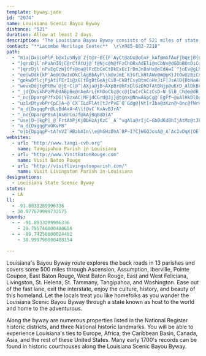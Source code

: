 ```yaml
---
template: byway.jade
id: "2074"
name: Louisiana Scenic Bayou Byway
distance: "521"
duration: Allow at least 2 days.
description: "The Louisiana Bayou Byway consists of 521 miles of state designated scenic byways in Southeast Louisiana. Visit the historic houses, museums, plantations, State Parks/Commemorative Areas, and fairs and festivals in the area."
contact: "**Lacombe Heritage Center**  \r\n985-882-7218"
path: 
  - "mia|DxiioPlP_b@xIuSNy@`Z{t@r~B{{F`AyCt@aDx@oGxF_kAf@mGfAuFjBqEjB{C|E}ElGgFfCgCrNiPxA_C~Ps_@dAmDhAeGjEsZpA{Kj@kHTcA`AwBlBmBhAm@pAe@`BS`FWnC^jKS`EYvFqAfmGumBtEmBpJyGnE{BdIeBdU{CjKeCj\\gKnJqDzEwBhIkEt_DqhBt_DaiBhMkGxUgJlKgFxfBkcAfb@qU|u@gc@pKsGzrByjAnJiGfOuL`JwGvWiO|I{E"
  - "}qrzDjl`nPaAnIOjC@rCfAtUj@`f@Njc@h@fFzChORxAdEli@nCbNv@dGDbBUnDiCdSY`Ep@b^^fFhAzG~@vCxB|D`ErFlApBvFfL`JbSnDtGfJhS~C`FzDlElEdDtElCpHrC~J`BdCXdEOnB]vD_AjHoDdKsHrNsHdBm@tCk@|Fm@fA?fa@`Fvh@`@bFA~GQxGBvCh@~KpDdAj@hGvGdBhAFr@G~@Nn@LbB?xCWhEiAtGcExRi@xFVnDl@~CdBfF`HtJjCjBrDD|D_BbDy@zAEn^wDxH}CjHeHnJwNtLgYvFoLF[bEgLrAqFfAcIAm@OWbAuGf@sHtAoGpDyGxCsEnBaChAeAvQ}LhK_G~DgCpOuNdLaJhKmHnGqCnMyC`Eg@nE?h^dDfDl@j_@|KdCh@pIr@v\\xEtCx@tTbIbMrDlGx@lEJpKWxAUhAc@v`@yWhGkDbHoChHkBtFgAjBSfR}@fGm@zCw@`Ag@vD{CxAcBrBsCpBgEdAoDZ_CGaDm@eEiJcZW{BAeCpAaLzFy`@nBgJfBaHzCqNrC_IdAgEbCkG`BsCfC{BrBeAn_@aL`[iNjBaApByAvA_BvHuLpAqC`AmDhAuF`@sCHyCUsHmCgd@i@oND_Fb@uDhCyMbBiGvD{F|AkBhP{OjCaEvGoMNc@NuB@aE`@mRx@cIzGgTxAmDp@_AfDiCpAw@|@WpACdC^rz@jRjALtBBlEWvBe@dBy@pTaO|^qUbAYhAArI~AfFr@t@@n@Md@W~HiGlBkAnEmAlJaBbG_Cvk@uXfRuLhBm@`JkBjc@oIjBe@xAm@fCgB~hAkbAtEkDtBs@nLgFlIkBp@[|CeC`GgClA]fMeBpAYp@[bCmBs^ul@~H_M|C{CpAgDn@yCt@sCrCwEjGcJjEsE`CqB`By@p@OxOwArEGhHRhTgCrCw@n@a@lAkAxC{E|@kBVs@^sE\\mA^w@lB{BdDyCnZ{KbMoDhB_A~CqC|JaDfC_@t@Y|@_AxCsEf@sAN_AGoAsCkMq@{DEaHPmCh@mCn@kAtFoEhBwCfDmHR{@T_CEaB_@}CqBqJq@yFI_ACuHSqCBaAd@gB|@yAZ}@|@uF`AsDxAeBnCgEl@a@lGoCzIuItAy@rCy@p@[rBkCv@s@hEmBrHeHbFuBbDw@fCyAfCmBvBaDfEyHtLq\\Vg@p@q@lb@iSdGuBfH_BpF_BvAm@n@}@`AaCxAuBvBsEhAcB|AiAdNeH`EsCnC_AfCmBx@gAt@_Cr@kAjLeNhE}F`GoDxC_B`DyANMBQnDyBnAa@tFmAbGqBzL_Gh@A~Cl@|AD|@_DpAyAZs@D_@MiLDmAJ_@xIaL^Qf@EhHp@`FLhIY~Dg@tKcC|@{A~C{GlFsF\\{A?yCJ}@hBmD|@aAfQuNtAw@`Bg@z@MxEIzGa@t@QxAeAbD{ApQsBpHWrJrAzBH|@KfC_B|HgGvCyA~Cs@zAeAv@gAdF{Kx@_AhAq@h@Of@Ct@R`CxDrAv@`ALn@_@zAuD`AeD\\_EXq@z@{@lEaDt@}AJgBKaENeB|FcR`@mBCk@IWk@sAi@i@aMgHcAw@w@mAUk@Sy@G{AF_BXmAfIaRdA{C`AmHdGum@d@wBhAaCfXi\\^[tAq@tAQhADpQbDbA@`BKxBs@rAy@`KyJlBiA`B]`LsA`BAzJ`@|AAfCk@rI_D~AgArKsNrCyCbMkJ`QsI~@k@dByAn@y@fAgBfA_DZyAXaDFeEG{Ab@_O\\mCtCoMhAyEx@sB`AsAhAgAzGgE|DyCbBuBtFeKlAkBdB}A~a@u\\vAmBd@aAxAsDdGyQpAaCnd@sf@xAmAtAs@jC_@z]S~MMbBQvu@{U`aA{i@fBm@xCc@pBAfCVlBf@bBx@`C`BlDrE~FfGn@f@jBp@dBXjLG`CLnQxBrARpAf@nEnCjDfAdDl@ZoOXmHV_Bp@gCdByCtAsAnBeApi@wStDkBhBmBtAiBvBqDt@aBpBwHV}EGeEV_C`@uAfEgKpAqE`AuElAiKbCmKxBmG~CuFrFoLxGoSp@gDHqAZyK`@aEG{AmJuTs@{@aAc@yLaDyH_F_EaBwE_EiJcKiBiA_]wMwB]mEGaBYq@e@}GyHqAaAyC_Bk@g@yDiI{@cAoDgCuEqAcPoDkAe@q@e@{O_TuImPsCmDuEaFeAq@u@Q{EGy@Mo@W{AmAiB{C_AcAkAa@qBGqAU}@a@mAgAeBkD_BmEcAuE{AuJW}@u@gAs@_@gHwAkAm@aDuDq@]iFgAy@g@_@q@i@aCeBsJuAgDyAaL??"
  - "}qrzDjl`nPvEgCzW}Ofs@oa@lFcEbCeCtDkExEcIrDmJnBaHx@eEdAwI`^}oEv@gLh@aOtU}wC`E{h@fDq`@hDsc@r@qHbBqMxQi|BtS_lCPsFBsDSwMgF}l@xEg@p`@{FdI_ADxBZnDhD`OlB`Pr@rEx@jD`A`D|J|WrCdOh@dCtAxExIpTfP~^nDfI~FzLxB|CbInJjLvKrH~HxPnR`GbIlIrItCdCpHrFhJnHrGdGvBzAdE`CxAn@rKbDxClAzL~DlYdHnAz@pDvDtBxApFxAnLtB|CRhNm@|Ea@jRwBrSgB|M_C|Q{GhS_JvGcDlCeBzDaDtFwFtEsFlKcQrBiExBgGfQox@lF{S^{CFyBWsF?gE^sDlEqYlBaNtBqRn@oK^kDt@gEbBsFpFiPlQyf@zCmHhFaLxEuKlBsBnp@iPzCYtBJzvCzh@b~@`Qr`@tG`{@hPrHlAfSqz@|@gEdVwbAdGcX~Gk^`G_]bByFhBgFlCuGtAeEbGkU|Ry{@|AcGjDkOza@efBz\\gvA|c@amBxOap@~M{k@lG}VbAsFnEcQzO{q@tEwQj^{|AbSwy@jAgHX{HG_Gm@gHoAmGaDcIiMi_@ec@_uAce@yxAoFiRaAuFu@yFi@aGWsG[iPf@cUNaMKmFc@{GBk@Vy@h@g@ZGl_@sAff@qArUG`gCRvGKx_BaFdXKhLM~CShBWjOeFdCe@pBI|A@zBPlX`DtFpBbK|GfYxRvAhArD|DpDnCdjGfcEvKtHhaAno@`FpDhKtGnG`DbEx@tFl@lGHdEWrv@aOtDa@jDKzCFnCVfDp@vVhJpDv@jAN~DJrCMvBYtEqA`VaIla@uNjbDsgA`KoDx[aNvGeD"
  - "ee|wDdk{kP`Ae@|OwJxDkClAgBbAyF\\k@vJmE`K}GfLkHtAWv@m@pK}JtOwUzBiCxA_A|As@vHsBvfAkTxEsArGkCrUiMt@Kt@[~W_O~yBakA~_Bwu@rlEgyBpLsHtJuHbDuCjIyIbLoNdF_IpEiIbCmFbCaHtCiLzAmIzAcMl@eMDoHPoFdEmVfAsE|@oCtAqChDoFBW~B{C`CeE`AeCtGiSxEcL|z@_lBtvAk`Dz_@{y@pNwYzUoh@`c@k_Avg@_iAjP__@xA{Dt@iCfDqOdZuzAxOk|@~EwZnCoMzBgNhAuHhBuSh@sDp@yCnIkW~Cr@rFvBrAr@b@`@~AfCn@bD^lDj@pOVlKJhLSjXu@h_@C|Oh@fO`BdPj@hCxDtJtAtCxAbCbDhEnEfEdCjBtCzAbDlA|JpCtDXfDE|Km@jC_@|YiHxFiApa@gEvAE|BJlVdDzDdA`KzDzBdAji@r^hS|PnDjBlInH|E|ExQ~SrGlGdKfJlMfKzAdAhOhHxAf@vGvAjKdBhBFpC?`KG`FQfPyBvGsAnHgBl^uJnRsExCe@jHkB|HyAxAMnES~EFxEb@vEfAxKnDbHrDdFxEbCrCVp@vRv\\hAtAr@f@~BnAnBRhBLvH?nEq@dEaBfEgDvCaDzCmEbBeDrFoOv@eDb@yCpBqSh@aJr@se@c@gUFOB_@?mNEsEXkRO]b@aJd@aDv@mCt@aB`EaHhAwAlAmAnByA|As@jC}@hBYbCMhD?rK^pBPbL`CtLrDzG~BhB~@xJlGdNzGrGfCt^bPfZfKxNxDtQrBjBPrDBnEc@pP}D~Am@pByAjLuLlBkCdUqWzCaEdJaKtEcGjJeNzLcSlKyVhQwl@l@aC~CaQtA{EtBsFvBiEfC_E|EgGbD_D`DeC~G}DnHsCvFwAfG{@vHYfBCzFRtUpBxPx@jHj@lFFbIg@bSKtOYfk@mBbLRjAJvJZb]EvEMhTyB`Hy@fDs@hk@iQn[uMjB_AnDaCpAiAhCoCpSqZvCyG|FwRpBsFlPs\\`D_GfDaE|JyJnSiT|J{JjNiMjBsB|KiQbL{RnDuHlBmFrByH~@mE~CyTnCgMj@kETmEtAct@ZmFt@{HhBuLtDuOzK_\\`Ned@`GqSzGyW~Mss@rCsQjBqOzDuYhAoGnHc_@tA{FhI{WfTko@tAsDzN_\\`JgUtCyJtIa`@tHyZzDmJhAqErDyQlF}b@hB_ZXmIFeG"
  - "gokwDflcjPjAtiFErIi@xG[tBgBtGeAjCiB~CkBfCsyBtmCoHvJiF|JsAlD{DbNaAdF{Y~gB{EhXgp@z`EsQfgAeAfFmAlDwAtCeChDyAtA{B~AaDxAs_GnwBoVlJsxEveB}o@jVkGjCohFxjDoJtGiJdHiKnGkdAnr@cYvQWBsJfGkP`Is@TuDj@yERsHBeLjC{CZkt@x@gCJoEr@{BPsA@eOe@y[sAiRg@gRd@mUXoUZu@dBsYd@sBccCi`@j@gL`@gWb@_hAfCinB~Ea[n@s^j@aDJcIz@QEyGjAgC|@mIfE_FxBe{@xb@eE~BcTbKAF}GlDqo@z[qI`D}QzIqM`HsHrDcNlI_b@|SkMdF}_@nRm`CdcAoD`AoALgADuJMeEl@iBr@iBdAwArAmH`KmB`BmAv@ikOlrGgMvF{e@lYeG|CkBf@}B^cLjAibEx`@m]rDaPxA{~BpUwCf@{ChAsBfAsCfCyBxCaAxBiArDY`BqAlL{Gnt@eAfGyAnE{AvCeA~AsCtCuA`A?Jw^nSsBlAyDxCuErFyL|RsB~EqArFsInf@u@rDaClGsAlCmBdCqEnEmOzLsBnCcBhDkQpe@mMj^u@`Bei@bxAkB~Gg@lCY`DuGveAeBjWYbIOzKa@~Fg@lDq@~Ck@`Bu@bB_DbEeA^e@Gc@]}EuJ{DgHsc@s|@{FsKuAgDgB_Jo@{B}@sBuAaBmIeIoCuCmAyBaDyGqAsBcBeBgl@ad@wDgCiEkDi\\s\\mMeNeB{AyAm@yMsC_SwD}BcAoB}A}AoBuBkFw@gD_CuQkFqZ}K}W}AkCkByBiN}MqDaE_p@wz@mAmBa@iAWs@c@cC[qCAqCFsArBkUhBoW|Dgc@lGix@ZsBr@mBfAeBhEmIlBuEx@eDzDeSd@mAJoAGcKFaTNqFGwMxE_VzIc[rBmD~IwLp@kAf@yAR{AH}DUaKw@cTMaB_@_Bm@yAy@qAsRySoDsGyAqDoAoDkBuHa@wCc@uG?yBFmCXgDVqCl@oDtBuHnEyM`AaEZgDb@aIvBu[fGe^RgBJyBGgCsGyd@OsACsAfC{Z|AqT`Dw_@j@yCZaAhEiH^_AxTaw@p@uDRyEmBw^GoC`Cmt@FmF_AwTyAye@QkDe@uBe@wAmXoi@y@kBy@aDWqCu@mVGaLKsBkD}W_@yBoeBi~E}Y}y@i@qB_@uBSsE~Aib@BuCwAmnBq@wi@{Bgj@cBqQw@_Gw@oD}AsEwAuCaCwDsCeDsGuG{C{DRe@YsCDqCf@cC|@eDV{BBkAWuPu@yDuAoEKmKeE?Yut@W_CyJab@eAkDgBoEes@w`BaAkCk@aEI_Cw@ukAy@eq@]_^LuOVkJzB_i@pFuj@FqCCsC_@gEqj@a~D_QoqAaJ_p@aKqw@GoDJwDzGaq@RcD`AygBiA{]cCco@yE}x@g@oU@gBPmC|@gF`Q{j@dE_MpKeXZmAr@gD`@sD`Eka@`Gyc@J_B@qEYiHCmBReEh@sD~_AuqDfW{t@hMc]tBsE`KsQpBqEhv@}_CxEwLfI_QnB{EvEwObJi^je@scBzBqGbIoSnDuLbAoC~K}]`Pgd@dIuQt@mDtDcT"
  - "wevxDdjtgPtRw`@jE~C|@^|AXja@jB~AXpBr@hFxDlGzDhDfAtBNjp@uKrD_AlDkBrDeAlDOhNB~Dg@tEmBhE_AfG?nCXj\\xL|FfB`RdEvDtAxMlGfHlCpG`Bnc@zIlCt@~An@dEdCt@x@fD`EfBpCpAhCp@bBbEbOd@dCfDtMpAlDdOhU^RhA~Ax@lBj@xCf@vFl@jDtM|SzDxFhAfELx@F`C}@nNW`L@hArDdY~GwBzVuGhg@aMdTiHfBQhBJpAZpHlEhFxDfF~FfDdBjVzGjCRrDQjIpA|I`IlOzLlD~C`H|M`CpDfDrDnCbB|IlEdGjCpGzDdXlSpAtAxB~C|NzUlU``@lCvD`BhBlBvAnp@f`@dD~Dh@dA\\jARfBf@fZLbY]tOTj]iAzOgAzKAjCf@vIzBdORnFFlM`@bCtBdI\\dCM~^iAxEsCzImGdOu@~BGdAm@xCcClGe@lDB~EJnCFrGArB]lEyAbODpCrAtKO`G{@xHGtDL~KSt_@f@fFn@~ArBjBjMxGjMvKvDjC|FtGlFlHlA`JpAdEzBlElKnLTpAsBbKf@~BnA~@dLzDxDlBlBl@xBlAx@PpFoDlAk@vCYzM`ExJ~@|BMvBd@vDnBrFpAp@StByBpAk@hB]`BNbCh@tB~AfBxBzIfI~A~@dCE|EiFnAWjAXbAxAAlLPfAvAdBhA^lG^h@`A?jA_@z@oCjC}D`GiAxBqFhM_K|T}DfL_CrDc@d@u@rAwGbOkFlUoA`DkCnCqDjC_CjA_HdBkHh@uArAgDjKmFnMq@tJD~El@fDvAhCnDjEhF~EbCzAtEfA|Aj@dAbAl@t@fD~FvAlBvA`ApBb@|BRx@^lAzAdDzHxBlDzAxApNzJ`DhCvGpI~@~@lAr@xDbBdArA|A~Cb@bC?d@Gd@yB~Fa@`BiArIl@FtF?xXS|BFbC~@dAr@`AdAv@rAxC~GrNjY`AvCLvBCpBeChQ?nKd@fPPrChEnP|AfFhBjCnA~@bjBd~@nFzAtC\\bg@WfEfA`@VtBdCvAzDV~ABnBBzt@RbPJpa@\\|]K`GK`AeAdF{A`Ey@~EBxAPfCxEjZf@xH?fBg@fLOlMrt@DxGBlE\\|Cj@lu@lVhFvAt@XbPtIdAv@`@l@xKvRdDdF~EnJDr@bApDdOzb@pAvCpBbDhB|BfBdBpJbIdVbStk@rd@"
  - "_jd{DvikhPzPhEdABpBe@rAeArL{KhDoCbz@cc@|DaCrCkCzCsD~N_SlB_Ch@e@dB_AbDs@vtAe@he@?x|@YtwKuAnCQx@S~CiApd@sXpCyAlBk@~BY~GYlCJhBl@pAdA`AxAj@nBzA`M^|Bx@bBd@j@f@d@dBx@~HfAvRhB`E@bGe@fFmAd_@{LjB{@wFyHsf@kl@uAaCeB}EaAwFsIup@U{EeAy^[gFe@wCvYyF~AOfB@zAPl}@pYxd@hQjDl@pDJdE]ti@cIlc@sIrIuBzOgDhj@yKzTsBjRuAjj@kAhTeBxE_@hZyIvBMxGVpGSb[sBtK_BtSeF`Me@hPSxDaAhAy@jJiOjXkf@lDkFrB{AjEsBfFkAfF{AdE_BlCkBzBmBtFyFzT}UpI{H~G{FnL_H|IiDvv@cUjHwAzGo@lx@iCxKIdJ`@jGy@bMkClEa@`NF`VM`PR|Ql@|MJfwAm@vBRlKdBfEJfAK`IaB~VeG|Ea@|GOxD?~GXfE?xFXfIPrRaAvFKvCEfBPlELvAErEkA~FaA~KMbDe@p`@gKdd@gEnb@yErOKhJYjLuAxQsIzDaAr]kD|Ce@lNmGrMuI~Ay@nTiGlEcBfIaErGaElGyEj@YtWoQtB{Oh@{AtAwBvXmZvBkD~DqNxCwF~AgD"
  - "_nc{DpargP?fxDG|YBzxAC|MFjdCGrd@Jj}@t@nx@NnwAGpCg@`EgPf~@uAlHkDlOgBxIGf@"
  - "uzlxDtyvbPrCpC|A~@`CX`ILdFlAt[tJrPvE`Q`Gdg@|Nt[rJba@zKzn@~Qnc@fNrKfChd@pMtWdIlVxGvUlHxRrF|KtDn}@zVnNnEvP|ErDf@vLl@dB^hi@tOyPv_@uCzHgArDsVbkAm`@bhBu@zBaB~DaFtHkC~EmAxDM~@I~C@lBzBvUNtFDrCEdEc@pSkC|c@wGvqAgT``E_@lKgBbYuG`oAkBjOcTlkAoQh`AaBvJm@rCu@rFP~Cb@lCZv@bA`BpGhGfL~Iz@v@z@nAb@~@ZxA^rDGrC[vAeBpGwGfUiJrZygAjvDY~@aF|KuDfLqJp\\gd@d|AiCfKmDzKqOvh@iAlDaRto@yKt^{T`w@eQ`d@gx@xpBaApBuHbRc[hw@WRiAxB{BzCiB~AyCjBaEnAcj@lJ[XoVxFqARuKl@kAPcCv@iCrAkC`BeMtGkCdBi@p@aB`CwB~DaG~VcEzP_C`MSdBy@`EqRbx@wF~VeBfGmP~r@aA`Fo[bsAs@~GStFFdFZ`EZdCxKhd@dHlX`A`F`@lDJnD?nOJdBSh[S~Eu@fFqArEgCbF{pA~cBiJxMyDlHuYvw@qClIgEpKwKnZ_LpYeEfN}AbJmF`t@gAhLmAnRq@zNc@bPe@|YSb[a@hK[bc@e@l]D`I]zPg@lI}@lG_]liEa@fL}A``Cu@jt@[lPsDdrAK~PJzIn@tK|Dh\\jDlWzHdn@`CvPdAzId@xJFvMoAjX{Cvg@OnFOvR\\rUFhO_@zKmBrkAUfGyAlLiC|KcJ~^SrA}@`I?lH~A`MtBnN|DtZpCdRzLh~@tAtIdEx\\hApHKbJu@pYm@bNO|HOXGfAq@|^B`AgCrm@iBry@e@~^D~G^lQRdXGzCSpCoBhOKnLBfI\\rGbD|X~@pS~BrpBTzHjEpd@fCpVp@zE|@lDx@jBjClE`BlBjGlEtHzH~HdHvCxB@@"
  - "a_d{DxgqgPr@LvBdAxA~A\\t@vC`KxAvBJrA"
  - "_nc{DpargPBsA|AsBrCoJf@kAjBqBdDiA"
  - "use|D~|kgP|_@`FrtAhPjKjBbHzAjKzC`_A`^vgAla@rIjC~GbBdKdBhIjAtMz@tJPphDErMFtLn@z\\zD`z@tKzj@nGxKdAnkAdNvSnBpKxA`Kr@pJPdqAEhSDdK^n~@C|f@c@xV@"
  - "a_d{DxgqgPxOKvPB"
  - "o|b{DpgqgP~tA?nVZ`HBzbAIn\\e@hSHzDhA`BP~I?C}WGQJosA@_A`AcIvDqX|OE?oo@OwEQuDoDag@u@_E}AaG}AgD{BgCgCyAmHeFqPoMcCqBuAuA{t@suAsBmFi@_C_@uEKoUEq^@wpAAeEKsAa@aB{@eBw@_AqHgH{AmCeBsG}@{EiJeb@qAcJ{CsWiQ_tAwCsViFai@aBwJoGi\\{FeX_Zsz@aAiE{BoR?eCdAcIh@gLfDggAG_c@b@}`@C_A_Dk[C_CN{g@LgkAaY_rDo@mMeAgb@FeEVgE`Fsc@JuBO{ZJuBXqBdBmE~Nk[l@mB^qBJmFBs`@XgJtAkQJ{XQgDk@eDuAqNq@qF_@uAq@eAyDgCyGyC}EeA_@Mk@q@i@uAOw@qAm]a@qB{@gAkAm@ox@oVoCqAu@u@u@iBcIsa@wFkRyAeCw@u@iLmHkKgG{p@wa@kPuJ}DcBkQoF{BaAG_Kq@y`@LmDdGe^j@kC`@iA~IgQzAkBvJaKpA{A`@w@t@gDJmEUaDeBsH_@gCGyBFaBZ_DVgAvBcErC{DxEsFdAaAtEsBjPaGlAy@h@k@j@eA`@_BrCiRVgDFaFF_@Tg@bAk@_AsCmAaFc^qnAMoA@cB\\aBhBgDJeAKeAi@aA}RaUiAiCa@sBKqCFsA|Ema@pAiM\\sM?yH]}HuEix@cDul@k@{MgAmPwTcbEoEkbA}Ccu@WoIeAsk@WaKoCyd@qAoMwF_e@oAgHuAaG{Pio@{DeNcRsg@kAwDoA}EqAaHaBwN{Cw]}@iIW_FmAw_@CsCJaERuC`[ewBtAwIfBwI|BiJhAyD|DiLzs@yjBfC{H`Jc[pC{HnD{Hd[gh@dFgI`AqAn]mZ~@q@dHsD|^uKpBeA~CsCzBuDt@wBf@sBbCkPh@cChAcDdBcDxv@shAvHoLp\\ee@vF{Epc@}\\|PcN~CaDxR{UfFaIbGcKxAqCb@sCB}K@w^QqSOeCBgV~TA?iRmAuPJeClE_]j@{DfByNrBuN|g@tNjC^rCPpCEjBQxEy@lN{Dp[aIxLuBlEo@lFa@zHqAjBO~PQpDYvCs@hAc@jN{GpDyAlBa@pBKh@JlPz@zt@rDfKp@hEzAz_@lQxLfFnLxFj`@bQ|EfBdVfFpCJ`DMp^_IdKeCrCa@rCSvCCpEV`BXtEvApCnAzBrAfHdGrSdP`BvAbBlBhBfDh@~ApHpZ|@~ClArCfTx\\rBpCv@r@zBxAlEdB|SpHzLvEzDx@~VlBzO`BdRvAxWfClJvA|IzBlEzAzHxDhGxEjP|MfGrE|cA~b@rHbCtPfEfDn@pNhBfu@hFxj@~EtGXlZhCfHd@nAlPrC|X`BzRNtE?zCm@`QBhIz@rGxArNzGvWrDhMnO`k@zCzLxTtx@bTbx@nAfCpA~AvTxSbu@~q@tc@lb@r]v[zs@pq@jGvFjClC`BfCz_@d`AjQpb@|BtG\\|AhAzIlBbL`AlFd@vAhBhCbD~D|UdXbO`PrPnPfYdZhJvEr`@|PlBtAdKzL`EpFxQxSx~@hhAlKnLhAfApk@b`@xIrFbh@|M|Br@jAr@t@p@zLjShOzShKhNzDrEbGhGlFdFfGfJzGrK`EnE`GjI|@z@x@f@h[bQvH~F~ElElAfCZpA`BbST~ExEbe@\\pEv@`G?`@"
websites: 
  - url: "http://www.tangi-cvb.org"
    name: Tangipahoa Parish in Louisiana
  - url: "http://www.VisitBatonRouge.com"
    name: Visit Baton Rouge
  - url: "http://visitlivingstonparish.com/"
    name: Visit Livingston Parish in Louisiana
designations: 
  - Louisiana State Scenic Byway
states: 
  - LA
ll: 
  - -91.8033289996336
  - 30.977679999732175
bounds: 
  - - -91.8033289996336
    - 29.795740000400656
  - - -89.74250800024402
    - 30.999790000408154

---
```


<p>Louisiana's Bayou Byway route explores the back roads in 13 parishes and covers some 500 miles through Ascension, Assumption, Iberville, Pointe Coupee, East Baton Rouge, West Baton Rouge, East and West Feliciana, Livingston, St. Helena, St. Tammany, Tangipahoa, and Washington. Ease out of the fast lane, exit the interstate, enjoy the culture, history, and beauty of this homeland. Let the locals treat you like homefolks as you wander the Louisiana Scenic Bayou Byway through a state known as host to the world and home to the adventurous.</p>

<p>Along the byway are numerous properties listed in the National Register historic districts, and three National historic landmarks. You will be able to experience
Louisiana's ties to Europe, Africa, the Caribbean Basin,
Canada, Asia, and the rest of these United States. Many early 1700's records can be found in historic courthouses along the Louisiana Scenic Bayou Byway.</p>